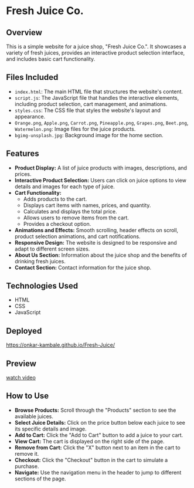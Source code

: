 # Fresh Juice Co. 

## Overview

This is a simple website for a juice shop, "Fresh Juice Co.". It showcases a variety of fresh juices, provides an interactive product selection interface, and includes basic cart functionality.

## Files Included

* `index.html`: The main HTML file that structures the website's content.
* `script.js`:  The JavaScript file that handles the interactive elements, including product selection, cart management, and animations.
* `styles.css`: The CSS file that styles the website's layout and appearance.
* `Orange.png`, `Apple.png`, `Carrot.png`, `Pineapple.png`, `Grapes.png`, `Beet.png`, `Watermelon.png`: Image files for the juice products.
* `bgimg-unsplash.jpg`: Background image for the home section.

## Features

* **Product Display:** A list of juice products with images, descriptions, and prices.
* **Interactive Product Selection:** Users can click on juice options to view details and images for each type of juice.
* **Cart Functionality:**
    * Adds products to the cart.
    * Displays cart items with names, prices, and quantity.
    * Calculates and displays the total price.
    * Allows users to remove items from the cart.
    * Provides a checkout option.
* **Animations and Effects:** Smooth scrolling, header effects on scroll, product selection animations, and cart notifications.
* **Responsive Design:** The website is designed to be responsive and adapt to different screen sizes.
* **About Us Section:** Information about the juice shop and the benefits of drinking fresh juices.
* **Contact Section:** Contact information for the juice shop.

## Technologies Used

* HTML
* CSS
* JavaScript

## Deployed 
https://onkar-kambale.github.io/Fresh-Juice/

## Preview
[watch video](FreshJuiceCo-Deployed.mp4)

## How to Use

* **Browse Products:** Scroll through the "Products" section to see the available juices.
* **Select Juice Details:** Click on the price button below each juice to see its specific details and image.
* **Add to Cart:** Click the "Add to Cart" button to add a juice to your cart.
* **View Cart:** The cart is displayed on the right side of the page.
* **Remove from Cart:** Click the "X" button next to an item in the cart to remove it.
* **Checkout:** Click the "Checkout" button in the cart to simulate a purchase.
* **Navigate:** Use the navigation menu in the header to jump to different sections of the page.
